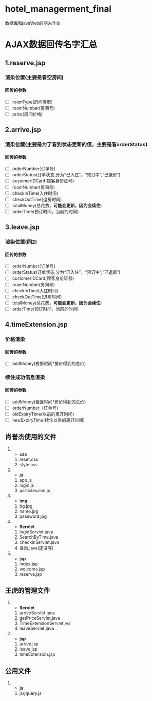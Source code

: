 # hotel_managerment_final
数据库和javaWeb的期末作业
# AJAX数据回传名字汇总
## 1.reserve.jsp
### 渲染位置(主要是看空房间)
#### 回传的参数
 - [ ] roomType(房间类型)
 - [ ] roomNumber(房间号)
 - [ ] price(房间价格)

## 2.arrive.jsp
### 渲染位置(主要是为了看到状态更新的值，主要是看orderStatus)
#### 回传的参数
 - [ ] orderNumber(订单号)
 - [ ] orderStatus(订单状态,分为“已入住”，“预订中”,“已退房”)
 - [ ] customerIDCard(顾客身份证号)                 
 - [ ] roomNumber(房间号)
 - [ ] checkInTime(入住时间)
 - [ ] checkOutTime(退房时间)
 - [ ] totalMoney(总花费，**可能会更新，因为会续住**)
 - [ ] orderTime(预订时间，当前的时间)
 
## 3.leave.jsp
### 渲染位置(同2)
#### 回传的参数
 - [ ] orderNumber(订单号)
 - [ ] orderStatus(订单状态,分为“已入住”，“预订中”,“已退房”)
 - [ ] customerIDCard(顾客身份证号)                 
 - [ ] roomNumber(房间号)
 - [ ] checkInTime(入住时间)
 - [ ] checkOutTime(退房时间)
 - [ ] totalMoney(总花费，**可能会更新，因为会续住**)
 - [ ] orderTime(预订时间，当前的时间)
 
## 4.timeExtension.jsp
### 价格渲染
#### 回传的参数
- [ ] addMoney(根据时间*房价得到的总价)
### 续住成功信息渲染
#### 回传的参数
- [ ] addMoney(根据时间*房价得到的总价)
- [ ] orderNumber（订单号）
- [ ] oldExpiryTime(以前的离开时间)
- [ ] newExpiryTime(续住以后的离开时间)
## 肖誉杰使用的文件
1. - **css**
	1. reset.css
	2. style.css
1. - **js**
	1. app.js
	2. login.js
	3. particles.min.js
1. - **img**
	1. bg.jpg
	2. name.jpg
	3. password.jpg
1. - **Servlet**
	1. loginServlet.java
	2. SearchByTime.java
	3. checkinServlet.java
	4. 查询.java(还没写)
1. - **jsp**
	1. index.jsp
	2. welcome.jsp
	3. reserve.jsp

## 王虎的管理文件
1. - **Servlet**
	1. arriveServlet.java
	2. getPriceServlet.java
	3. TimeExtensionServlet.jva
	4. leaveServlet.java
2. - **jsp**
	1. arrive.jsp
	2. leave.jsp
	3. timeExtension.jsp

## 公用文件
1. - **js**
	1. js/jquery.js
